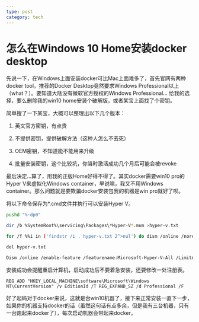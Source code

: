```yaml
---
type: post
category: tech
---
```

# 怎么在Windows 10 Home安装docker desktop

先说一下，在Windows上面安装docker可比Mac上面难多了，首先官网有两种docker tool，推荐的Docker Desktop竟然要求Windows Professional以上（what？）。要知道大陆没有微软官方授权的Windows Professional... 给我的选择，要么删除我的win10 home安装个破解版，或者某宝上面找了个密钥。

简单搜了一下某宝，大概可以整理出以下几个版本：

1. 英文官方密钥，有点贵

2. 不提供密钥，提供破解方法（这种人怎么不去死）

3. OEM密钥，不知道能不能用来升级

4. 批量安装密钥，这个比较坑，你当时激活成功几个月后可能会被revoke

最后决定...算了，用我的正版Home好得不得了。其实docker需要win10 pro的Hyper V来虚拟化Windows container，早说嘛，我又不用Windows container。那么问题就是要欺骗docker安装包我的机器是win pro就好了呗。

将以下命令保存为*.cmd文件并执行可以安装Hyper V。

```bash
pushd "%~dp0"

dir /b %SystemRoot%\servicing\Packages\*Hyper-V*.mum >hyper-v.txt

for /f %%i in ('findstr /i . hyper-v.txt 2^>nul') do dism /online /norestart /add-package:"%SystemRoot%\servicing\Packages\%%i"

del hyper-v.txt

Dism /online /enable-feature /featurename:Microsoft-Hyper-V-All /LimitAccess /ALL
```

安装成功会提醒重启计算机，启动成功后不要着急安装，还要修改一处注册表。

```
REG ADD "HKEY_LOCAL_MACHINE\software\Microsoft\Windows NT\CurrentVersion" /v EditionId /T REG_EXPAND_SZ /d Professional /F
```

好了起码对于docker来说，这就是台win10机器了，接下来正常安装一直下一步，如果你的机器支持docker的话（虽然这句话有点多余，但是我有三台机器，只有一台跑起来docker了），每次启动机器会带起来docker。
